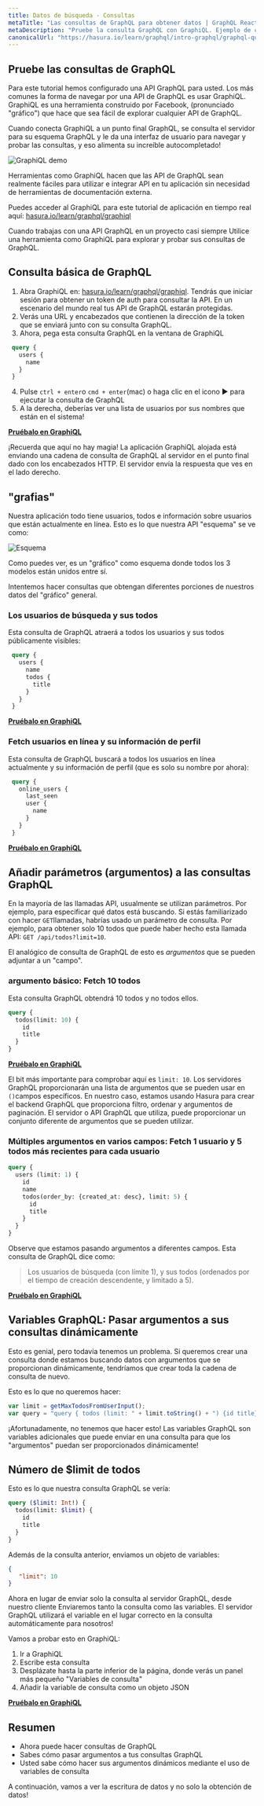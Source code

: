```yaml
---
title: Datos de búsqueda - Consultas
metaTitle: "Las consultas de GraphQL para obtener datos | GraphQL React Apollo Hooks Tutorial"
metaDescription: "Pruebe la consulta GraphQL con GraphiQL. Ejemplo de consulta de GraphQL con parámetros, argumentos y variables para obtener datos dinámicamente"
canonicalUrl: "https://hasura.io/learn/graphql/intro-graphql/graphql-queries/"
---
```


## Pruebe las consultas de GraphQL

Para este tutorial hemos configurado una API GraphQL para usted. Los más comunes la forma de navegar por una API de GraphQL es usar GraphiQL. GraphiQL es una herramienta construido por Facebook, (pronunciado "gráfico") que hace que sea fácil de explorar cualquier API de GraphQL.

Cuando conecta GraphiQL a un punto final GraphQL, se consulta el servidor para su esquema GraphQL y le da una interfaz de usuario para navegar y probar las consultas, y eso alimenta su increíble autocompletado!

![GraphiQL demo](https://graphql-engine-cdn.hasura.io/learn-hasura/assets/graphql-react/graphiql.gif)

Herramientas como GraphiQL hacen que las API de GraphQL sean realmente fáciles para utilizar e integrar API en tu aplicación sin necesidad de herramientas de documentación externa.

Puedes acceder al GraphiQL para este tutorial de aplicación en tiempo real aquí: [hasura.io/learn/graphql/graphiql](https://hasura.io/learn/graphql/graphiql)

Cuando trabajas con una API GraphQL en un proyecto casi siempre Utilice una herramienta como GraphiQL para explorar y probar sus consultas de GraphQL.

## Consulta básica de GraphQL

1. Abra GraphiQL en: [hasura.io/learn/graphql/graphiql](https://hasura.io/learn/graphql/graphiql). Tendrás que iniciar sesión para obtener un token de auth para consultar la API. En un escenario del mundo real tus API de GraphQL estarán protegidas.
2. Verás una URL y encabezados que contienen la dirección de la token que se enviará junto con su consulta GraphQL.
3. Ahora, pega esta consulta GraphQL en la ventana de GraphiQL

```graphql
 query {
   users {
     name
   }
 }
```

4. Pulse `ctrl + enter`o `cmd + enter`(mac) o haga clic en el icono ▶️ para ejecutar la consulta de GraphQL
5. A la derecha, deberías ver una lista de usuarios por sus nombres que están en el sistema!

<b><a href="https://hasura.io/learn/graphql/graphiql" target="_blank">Pruébalo en GraphiQL</a></b>

¡Recuerda que aquí no hay magia! La aplicación GraphiQL alojada está enviando una cadena de consulta de GraphQL al servidor en el punto final dado con los encabezados HTTP. El servidor envía la respuesta que ves en el lado derecho.

## "grafias"

Nuestra aplicación todo tiene usuarios, todos e información sobre usuarios que están actualmente en línea. Esto es lo que nuestra API "esquema" se ve como:

![Esquema](https://graphql-engine-cdn.hasura.io/learn-hasura/assets/graphql-react/schema.png)

Como puedes ver, es un "gráfico" como esquema donde todos los 3 modelos están unidos entre sí.

Intentemos hacer consultas que obtengan diferentes porciones de nuestros datos del "gráfico" general.

### Los usuarios de búsqueda y sus todos

Esta consulta de GraphQL atraerá a todos los usuarios y sus todos públicamente visibles:

```graphql
 query {
   users {
     name
     todos {
       title
     }
   }
 }
```

<b><a href="https://hasura.io/learn/graphql/graphiql" target="_blank">Pruébalo en GraphiQL</a></b>


### Fetch usuarios en línea y su información de perfil

Esta consulta de GraphQL buscará a todos los usuarios en línea actualmente y su información de perfil (que es solo su nombre por ahora):

```graphql
 query {
   online_users {
     last_seen
     user {
       name
     }
   }
 }
```

<b><a href="https://hasura.io/learn/graphql/graphiql" target="_blank">Pruébalo en GraphiQL</a></b>


## Añadir parámetros (argumentos) a las consultas GraphQL

En la mayoría de las llamadas API, usualmente se utilizan parámetros. Por ejemplo, para especificar qué datos está buscando. Si estás familiarizado con hacer `GET`llamadas, habrías usado un parámetro de consulta. Por ejemplo, para obtener solo 10 todos que puede haber hecho esta llamada API: `GET /api/todos?limit=10`.

El analógico de consulta de GraphQL de esto es *argumentos* que se pueden adjuntar a un "campo".

### argumento básico: Fetch 10 todos

Esta consulta GraphQL obtendrá 10 todos y no todos ellos.

```graphql
query {
  todos(limit: 10) {
    id
    title
  }
}
```

<b><a href="https://hasura.io/learn/graphql/graphiql" target="_blank">Pruébalo en GraphiQL</a></b>

El bit más importante para comprobar aquí es `limit: 10`. Los servidores GraphQL proporcionarán una lista de argumentos que se pueden usar en `()`campos específicos. En nuestro caso, estamos usando Hasura para crear el backend GraphQL que proporciona filtro, ordenar y argumentos de paginación. El servidor o API GraphQL que utiliza, puede proporcionar un conjunto diferente de argumentos que se pueden utilizar.

### Múltiples argumentos en varios campos: Fetch 1 usuario y 5 todos más recientes para cada usuario

```graphql
query {
  users (limit: 1) {
    id
    name
    todos(order_by: {created_at: desc}, limit: 5) {
      id
      title
    }
  }
}
```

Observe que estamos pasando argumentos a diferentes campos. Esta consulta de GraphQL dice como:
> Los usuarios de búsqueda (con límite 1), y sus todos (ordenados por el tiempo de creación descendente, y limitado a 5).

<b><a href="https://hasura.io/learn/graphql/graphiql" target="_blank">Pruébalo en GraphiQL</a></b>

<a name="query-variables"></a>

## Variables GraphQL: Pasar argumentos a sus consultas dinámicamente

Esto es genial, pero todavía tenemos un problema. Si queremos crear una consulta donde estamos buscando datos con argumentos que se proporcionan dinámicamente, tendríamos que crear toda la cadena de consulta de nuevo.

Esto es lo que no queremos hacer:

```javascript
var limit = getMaxTodosFromUserInput();
var query = "query { todos (limit: " + limit.toString() + ") {id title} }";
```

¡Afortunadamente, no tenemos que hacer esto! Las variables GraphQL son variables adicionales que puede enviar en una consulta para que los "argumentos" puedan ser proporcionados dinámicamente!

## Número de $limit de todos

Esto es lo que nuestra consulta GraphQL se vería:
```graphql
query ($limit: Int!) {
  todos(limit: $limit) {
    id
    title
  }
}
```

Además de la consulta anterior, enviamos un objeto de variables:
```json
{
   "limit": 10
}
```

Ahora en lugar de enviar solo la consulta al servidor GraphQL, desde nuestro cliente Enviaremos tanto la consulta como las variables. El servidor GraphQL utilizará el variable en el lugar correcto en la consulta automáticamente para nosotros!

Vamos a probar esto en GraphiQL:
1. Ir a GraphiQL
2. Escribe esta consulta
3. Desplázate hasta la parte inferior de la página, donde verás un panel más pequeño "Variables de consulta"
4. Añadir la variable de consulta como un objeto JSON

<b><a href="https://hasura.io/learn/graphql/graphiql" target="_blank">Pruébalo en GraphiQL</a></b>

## Resumen

- Ahora puede hacer consultas de GraphQL
- Sabes cómo pasar argumentos a tus consultas GraphQL
- Usted sabe cómo hacer sus argumentos dinámicos mediante el uso de variables de consulta

A continuación, vamos a ver la escritura de datos y no solo la obtención de datos!
